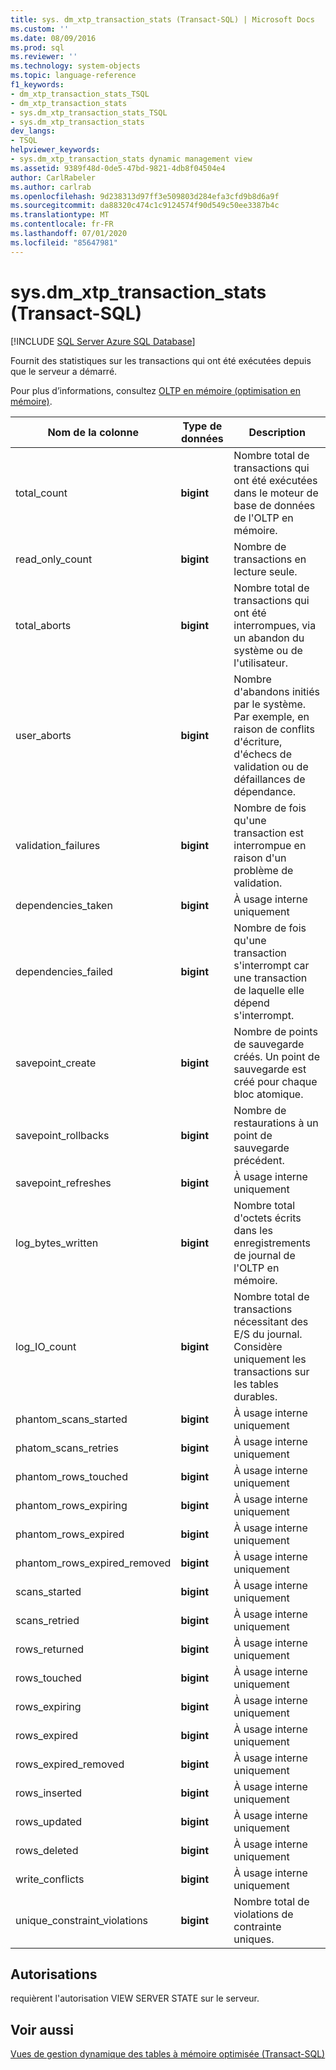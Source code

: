 ```yaml
---
title: sys. dm_xtp_transaction_stats (Transact-SQL) | Microsoft Docs
ms.custom: ''
ms.date: 08/09/2016
ms.prod: sql
ms.reviewer: ''
ms.technology: system-objects
ms.topic: language-reference
f1_keywords:
- dm_xtp_transaction_stats_TSQL
- dm_xtp_transaction_stats
- sys.dm_xtp_transaction_stats_TSQL
- sys.dm_xtp_transaction_stats
dev_langs:
- TSQL
helpviewer_keywords:
- sys.dm_xtp_transaction_stats dynamic management view
ms.assetid: 9389f48d-0de5-47bd-9821-4db8f04504e4
author: CarlRabeler
ms.author: carlrab
ms.openlocfilehash: 9d238313d97ff3e509803d284efa3cfd9b8d6a9f
ms.sourcegitcommit: da88320c474c1c9124574f90d549c50ee3387b4c
ms.translationtype: MT
ms.contentlocale: fr-FR
ms.lasthandoff: 07/01/2020
ms.locfileid: "85647981"
---
```

# <a name="sysdm_xtp_transaction_stats-transact-sql"></a>sys.dm_xtp_transaction_stats (Transact-SQL)
[!INCLUDE [SQL Server Azure SQL Database](../../includes/applies-to-version/sql-asdb.md)]

  Fournit des statistiques sur les transactions qui ont été exécutées depuis que le serveur a démarré.  
  
 Pour plus d’informations, consultez [OLTP en mémoire &#40;optimisation en mémoire&#41;](../../relational-databases/in-memory-oltp/in-memory-oltp-in-memory-optimization.md).  
  
|Nom de la colonne|Type de données|Description|  
|-----------------|---------------|-----------------|  
|total_count|**bigint**|Nombre total de transactions qui ont été exécutées dans le moteur de base de données de l'OLTP en mémoire.|  
|read_only_count|**bigint**|Nombre de transactions en lecture seule.|  
|total_aborts|**bigint**|Nombre total de transactions qui ont été interrompues, via un abandon du système ou de l'utilisateur.|  
|user_aborts|**bigint**|Nombre d'abandons initiés par le système. Par exemple, en raison de conflits d'écriture, d'échecs de validation ou de défaillances de dépendance.|  
|validation_failures|**bigint**|Nombre de fois qu'une transaction est interrompue en raison d'un problème de validation.|  
|dependencies_taken|**bigint**|À usage interne uniquement|  
|dependencies_failed|**bigint**|Nombre de fois qu'une transaction s'interrompt car une transaction de laquelle elle dépend s'interrompt.|  
|savepoint_create|**bigint**|Nombre de points de sauvegarde créés. Un point de sauvegarde est créé pour chaque bloc atomique.|  
|savepoint_rollbacks|**bigint**|Nombre de restaurations à un point de sauvegarde précédent.|  
|savepoint_refreshes|**bigint**|À usage interne uniquement|  
|log_bytes_written|**bigint**|Nombre total d'octets écrits dans les enregistrements de journal de l'OLTP en mémoire.|  
|log_IO_count|**bigint**|Nombre total de transactions nécessitant des E/S du journal. Considère uniquement les transactions sur les tables durables.|  
|phantom_scans_started|**bigint**|À usage interne uniquement|  
|phatom_scans_retries|**bigint**|À usage interne uniquement|  
|phantom_rows_touched|**bigint**|À usage interne uniquement|  
|phantom_rows_expiring|**bigint**|À usage interne uniquement|  
|phantom_rows_expired|**bigint**|À usage interne uniquement|  
|phantom_rows_expired_removed|**bigint**|À usage interne uniquement|  
|scans_started|**bigint**|À usage interne uniquement|  
|scans_retried|**bigint**|À usage interne uniquement|  
|rows_returned|**bigint**|À usage interne uniquement|  
|rows_touched|**bigint**|À usage interne uniquement|  
|rows_expiring|**bigint**|À usage interne uniquement|  
|rows_expired|**bigint**|À usage interne uniquement|  
|rows_expired_removed|**bigint**|À usage interne uniquement|  
|rows_inserted|**bigint**|À usage interne uniquement|  
|rows_updated|**bigint**|À usage interne uniquement|  
|rows_deleted|**bigint**|À usage interne uniquement|  
|write_conflicts|**bigint**|À usage interne uniquement|  
|unique_constraint_violations|**bigint**|Nombre total de violations de contrainte uniques.|  
  
## <a name="permissions"></a>Autorisations  
 requièrent l'autorisation VIEW SERVER STATE sur le serveur.  
  
## <a name="see-also"></a>Voir aussi  
 [Vues de gestion dynamique des tables à mémoire optimisée &#40;Transact-SQL&#41;](../../relational-databases/system-dynamic-management-views/memory-optimized-table-dynamic-management-views-transact-sql.md)  
  
  
